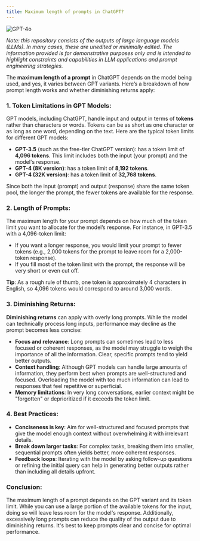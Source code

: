 ```yaml
---
title: Maximum length of prompts in ChatGPT?
---
```

![GPT-4o](https://img.shields.io/badge/GPT--4o-3333FF?style=for-the-badge&logo=openai&logoColor=white)



*Note: this repository consists of the outputs of large language models (LLMs). In many cases, these are unedited or minimally edited. The information provided is for demonstrative purposes only and is intended to highlight constraints and capabilities in LLM applications and prompt engineering strategies.*


The **maximum length of a prompt** in ChatGPT depends on the model being used, and yes, it varies between GPT variants. Here’s a breakdown of how prompt length works and whether diminishing returns apply:

### 1. **Token Limitations in GPT Models**:
   GPT models, including ChatGPT, handle input and output in terms of **tokens** rather than characters or words. Tokens can be as short as one character or as long as one word, depending on the text. Here are the typical token limits for different GPT models:

   - **GPT-3.5** (such as the free-tier ChatGPT version): has a token limit of **4,096 tokens**. This limit includes both the input (your prompt) and the model's response.
   - **GPT-4 (8K version)**: has a token limit of **8,192 tokens**.
   - **GPT-4 (32K version)**: has a token limit of **32,768 tokens**.

   Since both the input (prompt) and output (response) share the same token pool, the longer the prompt, the fewer tokens are available for the response.

### 2. **Length of Prompts**:
   The maximum length for your prompt depends on how much of the token limit you want to allocate for the model’s response. For instance, in GPT-3.5 with a 4,096-token limit:
   - If you want a longer response, you would limit your prompt to fewer tokens (e.g., 2,000 tokens for the prompt to leave room for a 2,000-token response).
   - If you fill most of the token limit with the prompt, the response will be very short or even cut off.

   **Tip**: As a rough rule of thumb, one token is approximately 4 characters in English, so 4,096 tokens would correspond to around 3,000 words.

### 3. **Diminishing Returns**:
   **Diminishing returns** can apply with overly long prompts. While the model can technically process long inputs, performance may decline as the prompt becomes less concise:
   - **Focus and relevance**: Long prompts can sometimes lead to less focused or coherent responses, as the model may struggle to weigh the importance of all the information. Clear, specific prompts tend to yield better outputs.
   - **Context handling**: Although GPT models can handle large amounts of information, they perform best when prompts are well-structured and focused. Overloading the model with too much information can lead to responses that feel repetitive or superficial.
   - **Memory limitations**: In very long conversations, earlier context might be "forgotten" or deprioritized if it exceeds the token limit.

### 4. **Best Practices**:
   - **Conciseness is key**: Aim for well-structured and focused prompts that give the model enough context without overwhelming it with irrelevant details.
   - **Break down larger tasks**: For complex tasks, breaking them into smaller, sequential prompts often yields better, more coherent responses.
   - **Feedback loops**: Iterating with the model by asking follow-up questions or refining the initial query can help in generating better outputs rather than including all details upfront.

### Conclusion:
The maximum length of a prompt depends on the GPT variant and its token limit. While you can use a large portion of the available tokens for the input, doing so will leave less room for the model's response. Additionally, excessively long prompts can reduce the quality of the output due to diminishing returns. It's best to keep prompts clear and concise for optimal performance.
